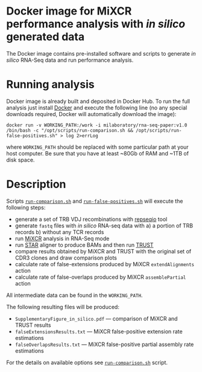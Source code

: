 # Docker image for MiXCR performance analysis with _in silico_ generated data

The Docker image contains pre-installed software and scripts to generate _in silico_ RNA-Seq data and run performance analysis.


# Running analysis

Docker image is already built and deposited in Docker Hub. To run the full analysis just install [Docker](https://www.docker.com) and execute the following line (no any special downloads required, Docker will automatically download the image):
 ```
 docker run -v WORKING_PATH:/work -i milaboratory/rna-seq-paper:v1.0 /bin/bash -c "/opt/scripts/run-comparison.sh && /opt/scripts/run-false-positives.sh" > log 2>errLog
 ```
where `WORKING_PATH` should be replaced with some particular path at your host computer. Be sure that you have at least ~80Gb of RAM and ~1TB of disk space.

# Description 

Scripts [`run-comparison.sh`](run-comparison.sh) and [`run-false-positives.sh`](run-false-positives.sh) will execute the following steps:
 - generate a set of TRB VDJ recombinations with [repseqio](https://github.com/repseqio/repseqio) tool
 - generate `fastq` files with _in silico_ RNA-seq data with a) a portion of TRB records b) without any TCR records
 - run [MiXCR](http://github.com/milaboratory/mixcr) analysis in RNA-Seq mode
 - run [STAR](https://github.com/alexdobin/STAR) aligner to produce BAMs and then run [TRUST](http://www.nature.com/ng/journal/v49/n4/full/ng.3820.html?WT.feed_name=subjects_systems-biology)
 - compare results obtained by MiXCR and TRUST with the original set of CDR3 clones and draw comparison plots
 - calculate rate of false-extensions produced by MiXCR `extendAlignments` action
 - calculate rate of false-overlaps produced by MiXCR `assemblePartial` action
 
All intermediate data can be found in the `WORKING_PATH`. 

The following resulting files will be produced:
 - `SupplementaryFigure_in_silico.pdf` &mdash;  comparison of MiXCR and TRUST results
 - `falseExtensionsResults.txt` &mdash;  MiXCR false-positive extension rate estimations
 - `falseOverlapsResults.txt` &mdash;  MiXCR false-positive partial assembly rate estimations
     
For the details on available options see [`run-comparison.sh`](run-comparison.sh) script.
